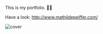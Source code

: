 This is my portfolio. 👩‍💻
 
Have a look: http://www.mathildepeiffer.com/ 



![cover](https://user-images.githubusercontent.com/86634734/136648381-3dee1894-e19f-4952-b6f6-69f59ccdc3e5.jpg)

